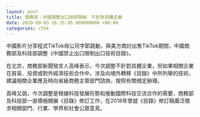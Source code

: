 ```yaml
---
layout: post
title: 商務部：中國調整出口技術限制　不針對具體企業
date: 2020-09-03 16:35:45.000000000 +08:00
categories: rthk
---
```


中國影片分享程式TikTok母公司字節跳動，與美方商討出售TikTok期間，中國商務部及科技部調整《中國禁止出口限制出口技術目錄》。

在北京，商務部新聞發言人高峰表示，今次調整不針對具體企業，但如果相關企業在貿易、投資或對外經濟技術合作中，涉及向境外轉移《目錄》中所列舉的技術，建議相關企業應及時向省級商務主管部門諮詢，按照有關規定辦理。

高峰又說，今次調整是根據科技發展形勢和推動國際科技交流合作的需要，商務部及科技部一直積極開展《目錄》修訂工作，在2018年曾就《目錄》修訂稿廣泛徵求相關部門、行業、學界和社會公眾意見。
